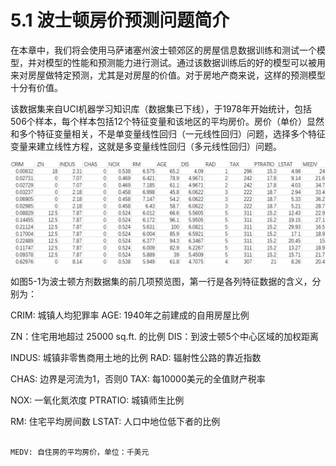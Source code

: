 # 5.1 波士顿房价预测问题简介

在本章中，我们将会使用马萨诸塞州波士顿郊区的房屋信息数据训练和测试一个模型，并对模型的性能和预测能力进行测试。通过该数据训练后的好的模型可以被用来对房屋做特定预测，尤其是对房屋的价值。对于房地产商来说，这样的预测模型十分有价值。

该数据集来自UCI机器学习知识库（数据集已下线），于1978年开始统计，包括506个样本，每个样本包括12个特征变量和该地区的平均房价。房价（单价）显然和多个特征变量相关，不是单变量线性回归（一元线性回归）问题，选择多个特征变量来建立线性方程，这就是多变量线性回归（多元线性回归）问题。

![&#x56FE; 5-1 &#x6CE2;&#x58EB;&#x987F;&#x623F;&#x4EF7;&#x6570;&#x636E;&#x96C6;](../.gitbook/assets/bu-huo%20%284%29.PNG)

如图5-1为波士顿方剂数据集的前几项预览图，第一行是各列特征数据的含义，分别为：

CRIM: 城镇人均犯罪率                                                          AGE: 1940年之前建成的自用房屋比例

ZN：住宅用地超过 25000 sq.ft. 的比例                             DIS：到波士顿5个中心区域的加权距离

INDUS: 城镇非零售商用土地的比例                                    RAD: 辐射性公路的靠近指数

CHAS: 边界是河流为1，否则0                                            TAX: 每10000美元的全值财产税率

NOX: 一氧化氮浓度                                                               PTRATIO: 城镇师生比例         

RM: 住宅平均房间数                                                             LSTAT: 人口中地位低下者的比例

                                                                                                 MEDV: 自住房的平均房价，单位：千美元

